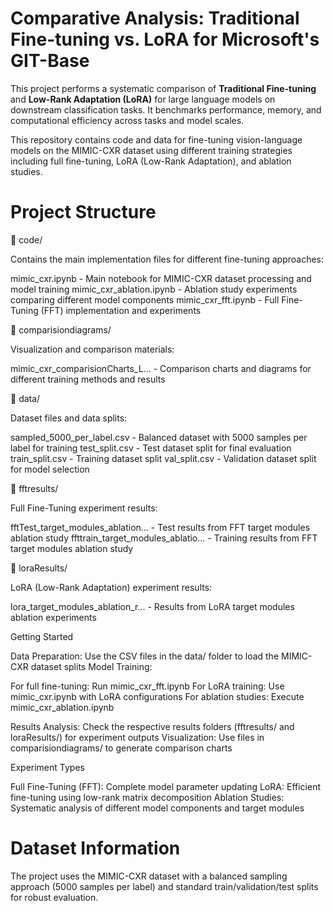 # Comparative Analysis: Traditional Fine-tuning vs. LoRA for Microsoft's GIT-Base 

This project performs a systematic comparison of **Traditional Fine-tuning** and **Low-Rank Adaptation (LoRA)** for large language models on downstream classification tasks.
 It benchmarks performance, memory, and computational efficiency across tasks and model scales.

This repository contains code and data for fine-tuning vision-language models on the MIMIC-CXR dataset using different training strategies including full fine-tuning, LoRA (Low-Rank Adaptation), and ablation studies.

# Project Structure
📁 code/

Contains the main implementation files for different fine-tuning approaches:

mimic_cxr.ipynb - Main notebook for MIMIC-CXR dataset processing and model training
mimic_cxr_ablation.ipynb - Ablation study experiments comparing different model components
mimic_cxr_fft.ipynb - Full Fine-Tuning (FFT) implementation and experiments

📁 comparisiondiagrams/

Visualization and comparison materials:

mimic_cxr_comparisionCharts_L... - Comparison charts and diagrams for different training methods and results

📁 data/

Dataset files and data splits:

sampled_5000_per_label.csv - Balanced dataset with 5000 samples per label for training
test_split.csv - Test dataset split for final evaluation
train_split.csv - Training dataset split
val_split.csv - Validation dataset split for model selection

📁 fftresults/

Full Fine-Tuning experiment results:

fftTest_target_modules_ablation... - Test results from FFT target modules ablation study
ffttrain_target_modules_ablatio... - Training results from FFT target modules ablation study

📁 loraResults/

LoRA (Low-Rank Adaptation) experiment results:

lora_target_modules_ablation_r... - Results from LoRA target modules ablation experiments

Getting Started

Data Preparation: Use the CSV files in the data/ folder to load the MIMIC-CXR dataset splits
Model Training:

For full fine-tuning: Run mimic_cxr_fft.ipynb
For LoRA training: Use mimic_cxr.ipynb with LoRA configurations
For ablation studies: Execute mimic_cxr_ablation.ipynb


Results Analysis: Check the respective results folders (fftresults/ and loraResults/) for experiment outputs
Visualization: Use files in comparisiondiagrams/ to generate comparison charts

Experiment Types

Full Fine-Tuning (FFT): Complete model parameter updating
LoRA: Efficient fine-tuning using low-rank matrix decomposition
Ablation Studies: Systematic analysis of different model components and target modules

# Dataset Information
The project uses the MIMIC-CXR dataset with a balanced sampling approach (5000 samples per label) and standard train/validation/test splits for robust evaluation.

